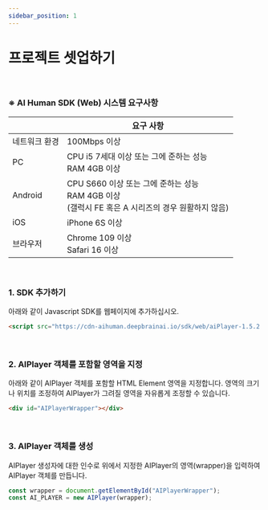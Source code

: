 ```yaml
---
sidebar_position: 1
---
```


# 프로젝트 셋업하기

<br/>

### ※ AI Human SDK (Web) 시스템 요구사항

|                    | 요구 사항                        |
|--------------------|----------------------------------|
| 네트워크 환경     | 100Mbps 이상                     |
| PC                 | CPU i5 7세대 이상 또는 그에 준하는 성능<br/>RAM 4GB 이상       |
| Android           | CPU S660 이상 또는 그에 준하는 성능<br/>RAM 4GB 이상<br/>(갤럭시 FE 혹은 A 시리즈의 경우 원활하지 않음) |
| iOS                | iPhone 6S 이상                   |
| 브라우저          | Chrome 109 이상<br/>Safari 16 이상 |

<br/>

### 1. SDK 추가하기

아래와 같이 Javascript SDK를 웹페이지에 추가하십시오.

```html
<script src="https://cdn-aihuman.deepbrainai.io/sdk/web/aiPlayer-1.5.2.min.js"></script>
```

<br/>

### 2. AIPlayer 객체를 포함할 영역을 지정

아래와 같이 AIPlayer 객체를 포함할 HTML Element 영역을 지정합니다. 영역의 크기나 위치를 조정하여 AIPlayer가 그려질 영역을 자유롭게 조정할 수 있습니다.

```html
<div id="AIPlayerWrapper"></div>
```

<br/>

### 3. AIPlayer 객체를 생성

AIPlayer 생성자에 대한 인수로 위에서 지정한 AIPlayer의 영역(wrapper)을 입력하여 AIPlayer 객체를 만듭니다.

```javascript
const wrapper = document.getElementById("AIPlayerWrapper");
const AI_PLAYER = new AIPlayer(wrapper);
```

<br/>


